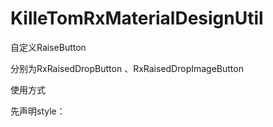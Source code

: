 # KilleTomRxMaterialDesignUtil
自定义RaiseButton

分别为RxRaisedDropButton 、RxRaisedDropImageButton

使用方式 

先声明style：
    <style name="RxRaisedDropButtonPrimaryStyle" parent="Base.Widget.AppCompat.Button.Colored">
    
        <!--设置点亮的动画颜色-->
        <item name="android:colorControlHighlight">#DA6954</item>
        <!--设置正常背景颜色颜色-->
        <item name="android:colorControlNormal">@color/colorAccent</item>
        <item name="android:colorControlActivated">#DA8736</item>
        <item name="android:colorButtonNormal">@color/colorAccent</item>
    </style>
其次引用Theme

    <cn.ypz.com.killetomrxmateria.rxwidget.raisebutton.RxRaisedDropButton
        android:id="@+id/showtoast"
        android:layout_width="wrap_content"
        android:layout_height="wrap_content"
        android:theme="@style/RxRaisedDropPrimaryStyle"
        android:text="DIY has Ripper"
        android:layout_margin="10dp"
        android:layout_gravity="center_horizontal"/>
    <cn.ypz.com.killetomrxmateria.rxwidget.raisebutton.RxRaisedDropImageButton
        android:layout_width="60dp"
        android:layout_height="55dp"
        android:layout_gravity="center_horizontal"
        android:scaleType="centerInside"
        android:src="@drawable/ic_black_24dp"
        android:theme="@style/RxRaisedDropPrimaryStyle"
        android:layout_margin="10dp"/>
        
如果不需要Z轴动画变化可以将Z轴设置0dp
调用方法如下：

    public void setHeightLightEvetion(int dimenId){
        mDelegate.setViewHeightLightElevation(dimenId);
    }
    
自定义Toast并支持链式调用
默认有5种模式如下

    public enum RxToastType {
        RxToastNormalType,//正常模式
        RxToastSuccessType,//成功模式
        RxToastErrorType,//错误模式
        RxToastInfoType,//信息模式
        RxToastWarningType//警告模式
    }
    
调用方法如下：

//直接调用返回一个Toast对象

//方法1设置显示信息以及显示类型

    public static Toast choseType(RxToastType rxToastType, @NonNull Context context, @NonNull CharSequence message)
   
//方法2设置显示信息、显示时间以及显示类型

    public static Toast choseType(RxToastType rxToastType, @NonNull Context context,@NonNull CharSequence message, int duration) 
    
//方法3设置显示信息、显示时间、显示图标以及显示类型

    public static Toast choseType(RxToastType rxToastType, @NonNull Context context,  @NonNull CharSequence message, int duration, RxToastIcon toastImage)
 
//方法4设置显示信息、显示时间、显示图标、背景颜色以及显示类型

    public static Toast custom(@NonNull Context context, @NonNull CharSequence charSequence, int duration, @ColorInt int bgColor, RxToastIcon toastImage) 
 
//方法5设置显示信息、显示时间、显示图标、背景颜色、继承显示文本的文本动画以及显示类型

    public static Toast custom(@NonNull Context context, @NonNull RxToastText text, int duration, @ColorInt int bgColor, RxToastIcon toastImage)
 
然后直接调用show方法即可显示

//配置者模式调用config模式调用：

//初始化所有配置清单属性包括颜色、文字大小等属性

    public static void reset()
 
//更改四大显示模式下对应的背景颜色
//错误模式下背景颜色   

    public Config setErrorColor(@ColorInt int errorColor)
    
//信息模式下背景颜色

    public Config setInfoColor(@ColorInt int infoColor)
  
//成功模式下背景颜色

    public Config setSuccessColor(@ColorInt int successColor)
  
//警告模式下背景颜色

    public Config setWarningColor(@ColorInt int warningColor)
  
//设置字体的样式

    public Config setToastTypeface(@NonNull Typeface typeface)
  
//设置字体大小

    public Config setTextSize(int sizeInSp)
    
//设置是否显示绘制的图标

  public Config tintIcon(boolean tintIcon)
  
//设置是否文字及图标启动动画

    public Config setUseAnim(boolean useAnim) 
    
//不需要过多的设置的情况下可以直接调用如下这一个方法

    public Config show(RxToastType rxToastType, @NonNull Context context, @NonNull CharSequence message)
    
//最后调用Apply方法提交请开发者放心最终提交完成后会重新初始化改Toast配置清单中的模式下的默认属性如果有特殊情况下可以直接调用reset()方法回退属性设置
  
    public void apply() 
    
调用示列如下：

    RxToast.choseType(RxToastType.RxToastErrorType,loginRegisterActivity, "Error").show()
    RxToast.Config.getInstance().show(RxToastType.RxToastSuccessType, this, "成功").apply()
    RxToast.Config.getInstance()
                .setUseAnim(false)
                .setErrorColor(resources.getColor(R.color.error_color_material))
                .setTextColor(resources.getColor(R.color.red))
                .setTextSize(15)
                .apply()
权限模式简化申请
分为带弹窗提示用户申请或直接让系统弹窗申请权限该两种模式都是最终会弹出系统申请权限的弹窗的弹窗但是带弹窗模式可以更直观的让用户知道该功能模块需要使用到什么权限，带权限弹窗支持自定义弹窗或者选择默认弹窗
使用该功能的时候可以选择继承RxPermissionBaseActivity()重写一些方法即可免去写权限回调结果的判断
如果不想继承RxPermissionBaseActivity()则需要重写回调结果，回调结果的requestCode值为1
